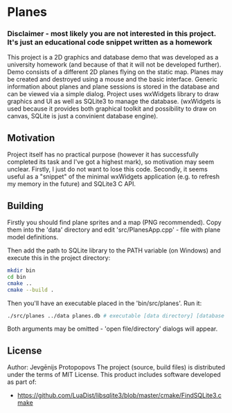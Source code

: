 # Planes
### Disclaimer - most likely you are not interested in this project. It's just an educational code snippet written as a homework
This project is a 2D graphics and database demo that was developed as a university homework (and because of that it will not be developed further). Demo consists of a different 2D planes flying on the static map. Planes may be created and destroyed using a mouse and the basic interface. Generic information about planes and plane sessions is stored in the database and can be viewed via a simple dialog. Project uses wxWidgets library to draw graphics and UI as well as SQLite3 to manage the database. (wxWidgets is used because it provides both graphical toolkit and possibility to draw on canvas, SQLite is just a convinient database engine).
## Motivation
Project itself has no practical purpose (however it has successfully completed its task and I've got a highest mark), so motivation may seem unclear. Firstly, I just do not want to lose this code. Secondly, it seems useful as a "snippet" of the minimal wxWidgets application (e.g. to refresh my memory in the future) and SQLite3 C API.
## Building
Firstly you should find plane sprites and a map (PNG recommended). Copy them into the 'data' directory and edit 'src/PlanesApp.cpp' - file with plane model definitions.

Then add the path to SQLite library to the PATH variable (on Windows) and execute this in the project directory:
```bash
mkdir bin
cd bin
cmake ..
cmake --build .
```
Then you'll have an executable placed in the 'bin/src/planes'. Run it:
```bash
./src/planes ../data planes.db # executable [data directory] [database file]
```
Both arguments may be omitted - 'open file/directory' dialogs will appear.
## License
Author: Jevgēnijs Protopopovs
The project (source, build files) is distributed under the terms of MIT License.
This product includes software developed as part of:
* https://github.com/LuaDist/libsqlite3/blob/master/cmake/FindSQLite3.cmake